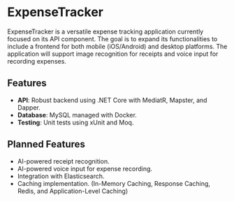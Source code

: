 # ExpenseTracker

ExpenseTracker is a versatile expense tracking application currently focused on its API component. The goal is to expand its functionalities to include a frontend for both mobile (iOS/Android) and desktop platforms. The application will support image recognition for receipts and voice input for recording expenses.

## Features

- **API**: Robust backend using .NET Core with MediatR, Mapster, and Dapper.
- **Database**: MySQL managed with Docker.
- **Testing**: Unit tests using xUnit and Moq.

## Planned Features

- AI-powered receipt recognition.
- AI-powered voice input for expense recording.
- Integration with Elasticsearch.
- Caching implementation. (In-Memory Caching, Response Caching, Redis, and Application-Level Caching)
